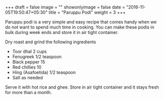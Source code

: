 +++
draft = false
image = ""
showonlyimage = false
date = "2016-11-05T19:50:47+05:30"
title = "Paruppu Podi"
weight = 3
+++

Paruppu podi is a very simple and easy recipe that comes handy when we do not want to spend much time in cooking. 
You can make these podis in bulk during week ends and store it in air tight container. 

<!--more-->

Dry roast and grind the following ingredients

* Toor dhal 2 cups
* Fenugreek 1/2 teaspoon
* Black pepper 15
* Red chillies 10
* Hing (Asafoetida) 1/2 teaspoon
* Salt as needed

Serve it with hot rice and ghee. Store in air tight container and it stays fresh for more than a month.